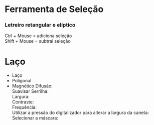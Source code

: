 # Ferramenta de Seleção 

### Letreiro retangular e elíptico

Ctrl + Mouse = adiciona seleção    
Shift + Mouse = subtrai seleção   

# Laço
+ Laço
+ Poligonal   
+ Magnético
Difusão:     
Suavisar Serrilha:     
Largura:     
Contraste:     
Frequência:     
Utilizar a pressão do digitalizador para alterar a largura da caneta:     
Selecionar a máscara:    
